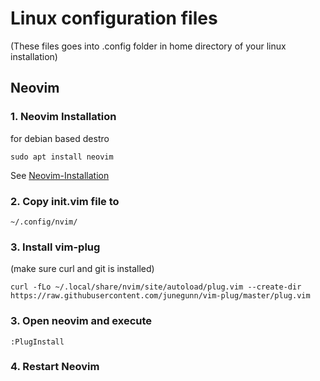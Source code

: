 # Linux configuration files
  (These files goes into .config folder in home directory of your linux installation)

## Neovim

### 1. Neovim Installation

  for debian based destro
             
    sudo apt install neovim
       
  See [Neovim-Installation](https://github.com/neovim/neovim)

### 2. Copy init.vim file to 
    ~/.config/nvim/

### 3. Install vim-plug
  (make sure curl and git is installed)
  
    curl -fLo ~/.local/share/nvim/site/autoload/plug.vim --create-dir https://raw.githubusercontent.com/junegunn/vim-plug/master/plug.vim
  
### 3. Open neovim and execute 
    :PlugInstall
       
### 4. Restart Neovim
